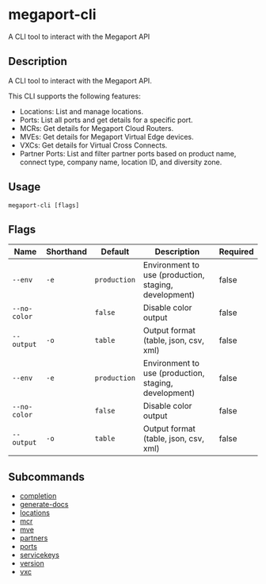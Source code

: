 # megaport-cli

A CLI tool to interact with the Megaport API

## Description

A CLI tool to interact with the Megaport API.

This CLI supports the following features:
- Locations: List and manage locations.
- Ports: List all ports and get details for a specific port.
- MCRs: Get details for Megaport Cloud Routers.
- MVEs: Get details for Megaport Virtual Edge devices.
- VXCs: Get details for Virtual Cross Connects.
- Partner Ports: List and filter partner ports based on product name, connect type, company name, location ID, and diversity zone.



## Usage

```
megaport-cli [flags]
```







## Flags

| Name | Shorthand | Default | Description | Required |
|------|-----------|---------|-------------|----------|
| `--env` | `-e` | `production` | Environment to use (production, staging, development) | false |
| `--no-color` |  | `false` | Disable color output | false |
| `--output` | `-o` | `table` | Output format (table, json, csv, xml) | false |
| `--env` | `-e` | `production` | Environment to use (production, staging, development) | false |
| `--no-color` |  | `false` | Disable color output | false |
| `--output` | `-o` | `table` | Output format (table, json, csv, xml) | false |


## Subcommands

* [completion](megaport-cli_completion.md)
* [generate-docs](megaport-cli_generate-docs.md)
* [locations](megaport-cli_locations.md)
* [mcr](megaport-cli_mcr.md)
* [mve](megaport-cli_mve.md)
* [partners](megaport-cli_partners.md)
* [ports](megaport-cli_ports.md)
* [servicekeys](megaport-cli_servicekeys.md)
* [version](megaport-cli_version.md)
* [vxc](megaport-cli_vxc.md)

